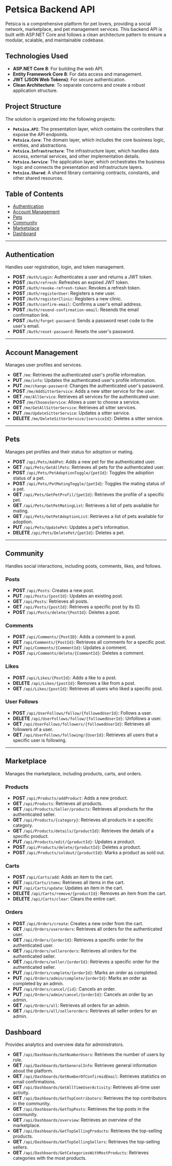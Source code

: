 # Petsica Backend API

Petsica is a comprehensive platform for pet lovers, providing a social network, marketplace, and pet management services. This backend API is built with ASP.NET Core and follows a clean architecture pattern to ensure a modular, scalable, and maintainable codebase.

## Technologies Used

- **ASP.NET Core 8**: For building the web API.
- **Entity Framework Core 8**: For data access and management.
- **JWT (JSON Web Tokens)**: For secure authentication.
- **Clean Architecture**: To separate concerns and create a robust application structure.

## Project Structure

The solution is organized into the following projects:

- **`Petsica.API`**: The presentation layer, which contains the controllers that expose the API endpoints.
- **`Petsica.Core`**: The domain layer, which includes the core business logic, entities, and abstractions.
- **`Petsica.Infrastructure`**: The infrastructure layer, which handles data access, external services, and other implementation details.
- **`Petsica.Service`**: The application layer, which orchestrates the business logic and connects the presentation and infrastructure layers.
- **`Petsica.Shared`**: A shared library containing contracts, constants, and other shared resources.

## Table of Contents

- [Authentication](#authentication)
- [Account Management](#account-management)
- [Pets](#pets)
- [Community](#community)
- [Marketplace](#marketplace)
- [Dashboard](#dashboard)

---

## Authentication

Handles user registration, login, and token management.

- **POST** `/Auth/Login`: Authenticates a user and returns a JWT token.
- **POST** `/Auth/refresh`: Refreshes an expired JWT token.
- **POST** `/Auth/revoke-refresh-token`: Revokes a refresh token.
- **POST** `/Auth/registerUser`: Registers a new user.
- **POST** `/Auth/registerClinic`: Registers a new clinic.
- **POST** `/Auth/confirm-email`: Confirms a user's email address.
- **POST** `/Auth/resend-confirmation-email`: Resends the email confirmation link.
- **POST** `/Auth/forget-password`: Sends a password reset code to the user's email.
- **POST** `/Auth/reset-password`: Resets the user's password.

---

## Account Management

Manages user profiles and services.

- **GET** `/me`: Retrieves the authenticated user's profile information.
- **PUT** `/me/info`: Updates the authenticated user's profile information.
- **PUT** `/me/change-password`: Changes the authenticated user's password.
- **POST** `/me/AddSitterService`: Adds a new sitter service for the user.
- **GET** `/me/AllService`: Retrieves all services for the authenticated user.
- **POST** `/me/ChooesService`: Allows a user to choose a service.
- **GET** `/me/GetAllSitterService`: Retrieves all sitter services.
- **PUT** `/me/UpdateSitterService`: Updates a sitter service.
- **DELETE** `/me/DeleteSitterService/{serviceId}`: Deletes a sitter service.

---

## Pets

Manages pet profiles and their status for adoption or mating.

- **POST** `/api/Pets/AddPet`: Adds a new pet for the authenticated user.
- **GET** `/api/Pets/GetAllPets`: Retrieves all pets for the authenticated user.
- **POST** `/api/Pets/PetAdoptionToggle/{petId}`: Toggles the adoption status of a pet.
- **POST** `/api/Pets/PetMatingToggle/{petId}`: Toggles the mating status of a pet.
- **GET** `/api/Pets/GetPetProfil/{petId}`: Retrieves the profile of a specific pet.
- **GET** `/api/Pets/GetPetMatingList`: Retrieves a list of pets available for mating.
- **GET** `/api/Pets/GetPetAdoptionList`: Retrieves a list of pets available for adoption.
- **PUT** `/api/Pets/UpdatePet`: Updates a pet's information.
- **DELETE** `/api/Pets/DeletePet/{petId}`: Deletes a pet.

---

## Community

Handles social interactions, including posts, comments, likes, and follows.

### Posts

- **POST** `/api/Posts`: Creates a new post.
- **PUT** `/api/Posts/{postId}`: Updates an existing post.
- **GET** `/api/Posts`: Retrieves all posts.
- **GET** `/api/Posts/{postId}`: Retrieves a specific post by its ID.
- **POST** `/api/Posts/delete/{PostId}`: Deletes a post.

### Comments

- **POST** `/api/Comments/{PostID}`: Adds a comment to a post.
- **GET** `/api/Comments/{PostId}`: Retrieves all comments for a specific post.
- **PUT** `/api/Comments/{CommentId}`: Updates a comment.
- **POST** `/api/Comments/delete/{CommentId}`: Deletes a comment.

### Likes

- **POST** `/api/Likes/{PostId}`: Adds a like to a post.
- **DELETE** `/api/Likes/{postId}`: Removes a like from a post.
- **GET** `/api/Likes/{postId}`: Retrieves all users who liked a specific post.

### User Follows

- **POST** `/api/UserFollows/follow/{followedUserId}`: Follows a user.
- **DELETE** `/api/UserFollows/follow/{followedUserId}`: Unfollows a user.
- **GET** `/api/UserFollows/followers/{followedUserId}`: Retrieves all followers of a user.
- **GET** `/api/UserFollows/following/{UserId}`: Retrieves all users that a specific user is following.

---

## Marketplace

Manages the marketplace, including products, carts, and orders.

### Products

- **POST** `/api/Products/addProduct`: Adds a new product.
- **GET** `/api/Products`: Retrieves all products.
- **GET** `/api/Products/Seller/products`: Retrieves all products for the authenticated seller.
- **GET** `/api/Products/{category}`: Retrieves all products in a specific category.
- **GET** `/api/Products/details/{productId}`: Retrieves the details of a specific product.
- **PUT** `/api/Products/edit/{productId}`: Updates a product.
- **POST** `/api/Products/delete/{productId}`: Deletes a product.
- **POST** `/api/Products/soldout/{productId}`: Marks a product as sold out.

### Carts

- **POST** `/api/Carts/add`: Adds an item to the cart.
- **GET** `/api/Carts/items`: Retrieves all items in the cart.
- **PUT** `/api/Carts/update`: Updates an item in the cart.
- **DELETE** `/api/Carts/remove/{productId}`: Removes an item from the cart.
- **DELETE** `/api/Carts/clear`: Clears the entire cart.

### Orders

- **POST** `/api/Orders/create`: Creates a new order from the cart.
- **GET** `/api/Orders/userorders`: Retrieves all orders for the authenticated user.
- **GET** `/api/Orders/{orderId}`: Retrieves a specific order for the authenticated user.
- **GET** `/api/Orders/sellerorders`: Retrieves all orders for the authenticated seller.
- **GET** `/api/Orders/seller/{orderId}`: Retrieves a specific order for the authenticated seller.
- **PUT** `/api/Orders/complete/{orderId}`: Marks an order as completed.
- **PUT** `/api/Orders/admin/complete/{orderId}`: Marks an order as completed by an admin.
- **PUT** `/api/Orders/cancel/{id}`: Cancels an order.
- **PUT** `/api/Orders/admin/cancel/{orderId}`: Cancels an order by an admin.
- **GET** `/api/Orders/all`: Retrieves all orders for an admin.
- **GET** `/api/Orders/all/sellerorders`: Retrieves all seller orders for an admin.


## Dashboard

Provides analytics and overview data for administrators.

- **GET** `/api/Dashboards/GetNumberUsers`: Retrieves the number of users by role.
- **GET** `/api/Dashboards/GetGeneralInfo`: Retrieves general information about the platform.
- **GET** `/api/Dashboards/GetNumberOfConfirmidEmail`: Retrieves statistics on email confirmations.
- **GET** `/api/Dashboards/GetAllTimeUserActivity`: Retrieves all-time user activity.
- **GET** `/api/Dashboards/GetTopContributors`: Retrieves the top contributors in the community.
- **GET** `/api/Dashboards/GetTopPosts`: Retrieves the top posts in the community.
- **GET** `/api/Dashboards/overview`: Retrieves an overview of the marketplace.
- **GET** `/api/Dashboards/GetTopSellingProducts`: Retrieves the top-selling products.
- **GET** `/api/Dashboards/GetTopSellingSellers`: Retrieves the top-selling sellers.
- **GET** `/api/Dashboards/GetCategoriesWithMostProducts`: Retrieves categories with the most products.


  
  
  
